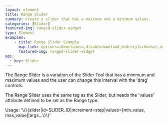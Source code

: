 ```yaml
---
layout: element
title: Range Slider
summary: Create a slider that has a maximum and a minimum values.
categories: [Slider]
featured-img: ranged-slider-widget
type: Element
examples:
    - title: Range Slider Example
      map-link: options=idemetadata,disabledownload,hidestylechooser,overview,capabilities&extent=-443.628,-16.847,-407.373,3.294&visiblelayers=custom&zoomlevels=10&queryid=464
      featured-img: ranged-slider-widget
api: 
  - key: Slider
---
```

The Range Slider is a variation of the Slider Tool that has a minimum and maximum values and the user can change this interval with the 'drag' controls.

The Range Slider uses the same tag as the Slider, but needs the 'values' attribute defined to be set as the Range type.

Usage: '\\\{\\\{slider\|id=SLIDER_ID\|increment=step\|values=[min_value, max_value]\|args...\\\}\\\}'
